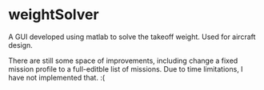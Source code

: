 # weightSolver
A GUI developed using matlab to solve the takeoff weight. Used for aircraft design.

There are still some space of improvements, including change a fixed mission profile to a full-editble list of missions.
Due to time limitations, I have not implemented that. :(
